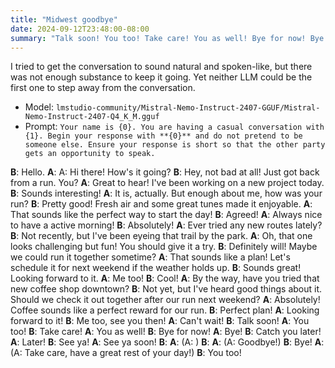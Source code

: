 ```yaml
---
title: "Midwest goodbye"
date: 2024-09-12T23:48:00-08:00
summary: "Talk soon! You too! Take care! You as well! Bye for now! Bye! Catch you later! Later! See ya! See ya soon!"
---
```


I tried to get the conversation to sound natural and spoken-like, but there was not enough substance to keep it going. Yet neither LLM could be the first one to step away from the conversation.

- Model: `lmstudio-community/Mistral-Nemo-Instruct-2407-GGUF/Mistral-Nemo-Instruct-2407-Q4_K_M.gguf`
- Prompt: `Your name is {0}. You are having a casual conversation with {1}. Begin your response with **{0}** and do not pretend to be someone else. Ensure your response is short so that the other party gets an opportunity to speak.`

**B**: Hello.
**A**: A: Hi there! How's it going?
**B**: Hey, not bad at all! Just got back from a run. You?
**A**: Great to hear! I've been working on a new project today.
**B**: Sounds interesting!
**A**: It is, actually. But enough about me, how was your run?
**B**: Pretty good! Fresh air and some great tunes made it enjoyable.
**A**: That sounds like the perfect way to start the day!
**B**: Agreed!
**A**: Always nice to have a active morning!
**B**: Absolutely!
**A**: Ever tried any new routes lately?
**B**: Not recently, but I've been eyeing that trail by the park.
**A**: Oh, that one looks challenging but fun! You should give it a try.
**B**: Definitely will! Maybe we could run it together sometime?
**A**: That sounds like a plan! Let's schedule it for next weekend if the weather holds up.
**B**: Sounds great! Looking forward to it.
**A**: Me too!
**B**: Cool!
**A**: By the way, have you tried that new coffee shop downtown?
**B**: Not yet, but I've heard good things about it. Should we check it out together after our run next weekend?
**A**: Absolutely! Coffee sounds like a perfect reward for our run.
**B**: Perfect plan!
**A**: Looking forward to it!
**B**: Me too, see you then!
**A**: Can't wait!
**B**: Talk soon!
**A**: You too!
**B**: Take care!
**A**: You as well!
**B**: Bye for now!
**A**: Bye!
**B**: Catch you later!
**A**: Later!
**B**: See ya!
**A**: See ya soon!
**B**:
**A**: (A: )
**B**:
**A**: (A: Goodbye!)
**B**: Bye!
**A**: (A: Take care, have a great rest of your day!)
**B**: You too!
